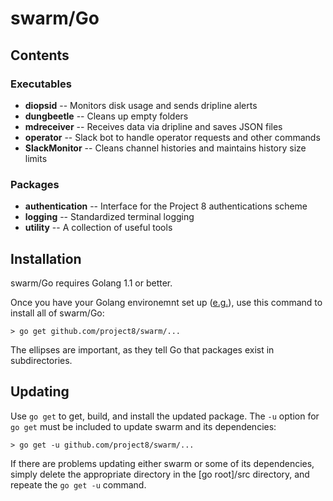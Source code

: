 # swarm/Go

## Contents

### Executables

* **diopsid** -- Monitors disk usage and sends dripline alerts
* **dungbeetle** -- Cleans up empty folders
* **mdreceiver** -- Receives data via dripline and saves JSON files
* **operator** -- Slack bot to handle operator requests and other commands
* **SlackMonitor** -- Cleans channel histories and maintains history size limits

### Packages

* **authentication** -- Interface for the Project 8 authentications scheme
* **logging** -- Standardized terminal logging
* **utility** -- A collection of useful tools

## Installation

swarm/Go requires Golang 1.1 or better.

Once you have your Golang environemnt set up ([e.g.](http://golang.org/doc/code.html#Workspaces)), use this command to install all of swarm/Go:

```
> go get github.com/project8/swarm/...
```

The ellipses are important, as they tell Go that packages exist in subdirectories.

## Updating

Use `go get` to get, build, and install the updated package.  The `-u` option for `go get` must be included to update swarm and its dependencies:

```
> go get -u github.com/project8/swarm/...
```

If there are problems updating either swarm or some of its dependencies, simply delete the appropriate directory in the [go root]/src directory, and repeate the `go get -u` command.
